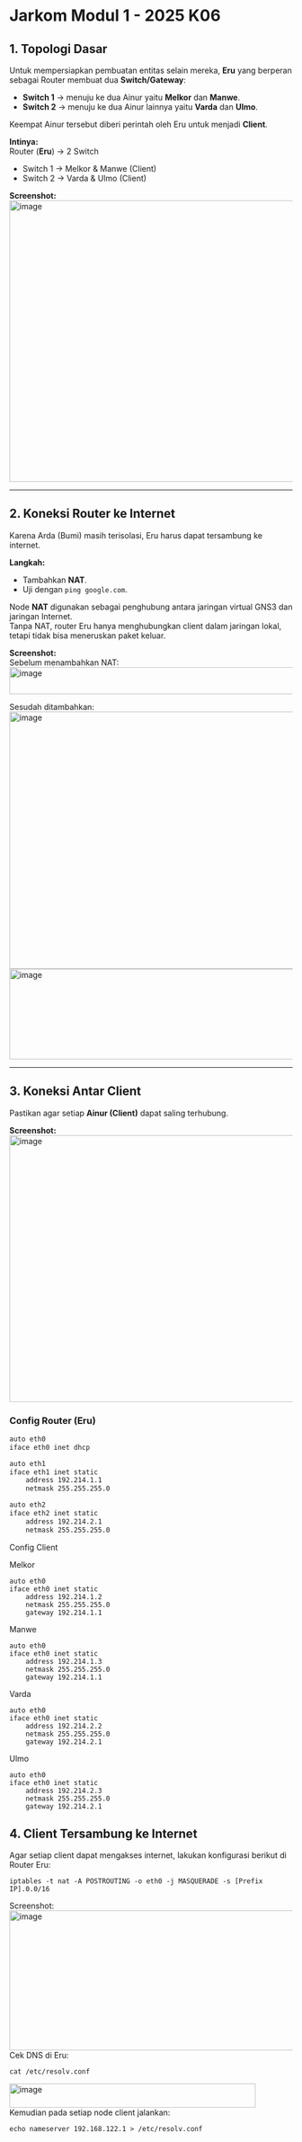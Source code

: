 # Jarkom Modul 1 - 2025 K06

## 1. Topologi Dasar
Untuk mempersiapkan pembuatan entitas selain mereka, **Eru** yang berperan sebagai Router membuat dua **Switch/Gateway**:

- **Switch 1** → menuju ke dua Ainur yaitu **Melkor** dan **Manwe**.  
- **Switch 2** → menuju ke dua Ainur lainnya yaitu **Varda** dan **Ulmo**.  

Keempat Ainur tersebut diberi perintah oleh Eru untuk menjadi **Client**.  

**Intinya:**  
Router (**Eru**) → 2 Switch  
- Switch 1 → Melkor & Manwe (Client)  
- Switch 2 → Varda & Ulmo (Client)  

**Screenshot:**  
<img width="749" height="501" alt="image" src="https://github.com/user-attachments/assets/962767f2-dd7e-4d71-a08f-8bac84ffff9f" />

---

## 2. Koneksi Router ke Internet
Karena Arda (Bumi) masih terisolasi, Eru harus dapat tersambung ke internet.  

**Langkah:**
- Tambahkan **NAT**.  
- Uji dengan `ping google.com`.  

Node **NAT** digunakan sebagai penghubung antara jaringan virtual GNS3 dan jaringan Internet.  
Tanpa NAT, router Eru hanya menghubungkan client dalam jaringan lokal, tetapi tidak bisa meneruskan paket keluar.

**Screenshot:**  
Sebelum menambahkan NAT:  
<img width="711" height="48" alt="image" src="https://github.com/user-attachments/assets/027e3c63-c9a2-42de-8b1c-60e17293b446" />  

Sesudah ditambahkan:  
<img width="628" height="458" alt="image" src="https://github.com/user-attachments/assets/f5683653-35cc-4bb8-b398-62c3f9b16a4d" />  
<img width="802" height="161" alt="image" src="https://github.com/user-attachments/assets/931c63d5-64ec-4fcb-8869-104eec214794" />  

---

## 3. Koneksi Antar Client
Pastikan agar setiap **Ainur (Client)** dapat saling terhubung.  

**Screenshot:**  
<img width="505" height="475" alt="image" src="https://github.com/user-attachments/assets/fef55ca9-6366-4417-b2fc-21631003f9f6" />  

### Config Router (Eru)
```bash
auto eth0
iface eth0 inet dhcp

auto eth1
iface eth1 inet static
    address 192.214.1.1
    netmask 255.255.255.0

auto eth2
iface eth2 inet static
    address 192.214.2.1
    netmask 255.255.255.0
```

Config Client

Melkor
```
auto eth0
iface eth0 inet static
    address 192.214.1.2
    netmask 255.255.255.0
    gateway 192.214.1.1
```

Manwe
```
auto eth0
iface eth0 inet static
    address 192.214.1.3
    netmask 255.255.255.0
    gateway 192.214.1.1
```

Varda
```
auto eth0
iface eth0 inet static
    address 192.214.2.2
    netmask 255.255.255.0
    gateway 192.214.2.1

```

Ulmo
```
auto eth0
iface eth0 inet static
    address 192.214.2.3
    netmask 255.255.255.0
    gateway 192.214.2.1
```

## 4. Client Tersambung ke Internet

Agar setiap client dapat mengakses internet, lakukan konfigurasi berikut di Router Eru:  
```
iptables -t nat -A POSTROUTING -o eth0 -j MASQUERADE -s [Prefix IP].0.0/16
```
Screenshot:  
<img width="810" height="249" alt="image" src="https://github.com/user-attachments/assets/cbd6790b-e927-4c51-9820-990945c40e44" />  
Cek DNS di Eru:  
```
cat /etc/resolv.conf
```
<img width="438" height="43" alt="image" src="https://github.com/user-attachments/assets/6965a20f-4619-4dd8-9321-e6336ed217a8" />  
Kemudian pada setiap node client jalankan:  

```
echo nameserver 192.168.122.1 > /etc/resolv.conf
```


